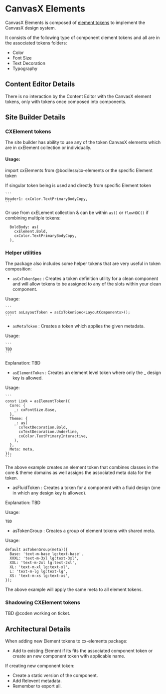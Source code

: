 # CanvasX Elements

CanvasX Elements is composed of [element tokens](https://johnsonandjohnson.github.io/Bodiless-JS/#/Design/DesignSystem?id=element-tokens) to implement the CanvasX design system.

It consists of the following type of component clement tokens and all are in the associated tokens folders:

* Color
* Font Size
* Text Decoration
* Typography

## Content Editor Details

There is no interaction by the Content Editor with the CanvasX element tokens, only with tokens once composed into components.

## Site Builder Details

### CXElement tokens

The site builder has ability to use any of the token CanvasX elements which are in cxElement collection or individually.

#### Usage:

import cxElements from @bodiless/cx-elements or the specific Element token

If singular token being is used and directly from specific Element token

    ```
    Header1: cxColor.TextPrimaryBodyCopy,
    ```

Or use from cxELement collection & can be within `as()` or `flowHOC()` if combining multiple tokens:

  ```
    BoldBody: as(
      cxElement.Bold,
      cxColor.TextPrimaryBodyCopy,
    ),
  ```

### Helper utilities

The package also includes some helper tokens that are very useful in token composition:

* `asCxTokenSpec` :  Creates a token definition utility for a clean component and will allow tokens to be assigned to any of the slots within your clean component.

Usage:

    ```
    const asLayoutToken = asCxTokenSpec<LayoutComponents>();
    ```

* `asMetaToken` :  Creates a token which applies the given metadata.

Usage:

    ```
    TBD
    ```

Explanation: TBD

* `asElementToken` : Creates an element level token where only the _ design key is allowed.

Usage:

    ```
    const Link = asElementToken({
      Core: {
        _: cxFontSize.Base,
      },
      Theme: {
        _: as(
          cxTextDecoration.Bold,
          cxTextDecoration.Underline,
          cxColor.TextPrimaryInteractive,
        ),
      },
      Meta: meta,
    });
    ```
The above example creates an element token that combines classes in the core & theme domains as well assigns the associated meta data for the token.

* asFluidToken : Creates a token for a component with a fluid design (one in which any design key is allowed).

Explanation: TBD

Usage:

```
TBD 
```

* asTokenGroup : Creates a group of element tokens with shared meta.

Usage:

```
default asTokenGroup(meta)({
  Base: 'text-m-base lg:text-base',
  XXXL: 'text-m-3xl lg:text-3xl',
  XXL: 'text-m-2xl lg:text-2xl',
  XL: 'text-m-xl lg:text-xl',
  L: 'text-m-lg lg:text-lg',
  XS: 'text-m-xs lg:text-xs',
});
```

The above example will apply the same meta to all element tokens.

### Shadowing CXElement tokens

TBD @coden working on ticket.

## Architectural Details

When adding new Element tokens to cx-elements package:

* Add to existing Element if its fits the associated component token or create an new component token with applicable name.

If creating new component token:

* Create a static version of the component.
* Add Relevent metadata.
* Remember to export all.
